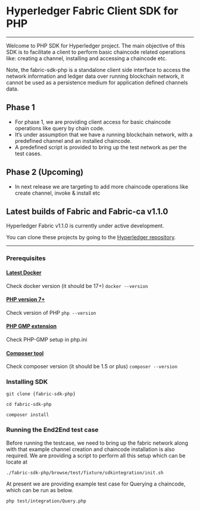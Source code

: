 # Hyperledger Fabric Client SDK for PHP
- - - - - - - - 

Welcome to PHP SDK for Hyperledger project. The main objective of this SDK is to facilitate a client to perform basic chaincode related operations like: creating a channel, installing and accessing a chaincode etc.

Note, the fabric-sdk-php is a standalone client side interface to access the network information and ledger data over running blockchain network, it cannot be used as a persistence medium for application defined channels data.


## Phase 1

* For phase 1, we are providing client access for basic chaincode operations like query by chain code.
* It’s under assumption that we have a running blockchain network, with a predefined channel and an installed chaincode.
* A predefined script is provided to bring up the test network as per the test cases.



## Phase 2 (Upcoming)

* In next release we are targeting to add more chaincode operations like create channel, invoke & install etc


## Latest builds of Fabric and Fabric-ca v1.1.0

Hyperledger Fabric v1.1.0 is currently under active development.

You can clone these projects by going to the [Hyperledger repository](https://gerrit.hyperledger.org/r/#/admin/projects/).






- - - - - - -

### Prerequisites ###

#### [Latest Docker](https://docs.docker.com/engine/installation)
Check docker version (it should be 17+)
`docker --version`

#### [PHP version 7+](http://php.net/manual/en/install.php)
Check version of PHP
`php --version`

#### [PHP GMP extension](http://php.net/manual/en/gmp.installation.php)
Check PHP-GMP setup in php.ini

#### [Composer tool](https://getcomposer.org/doc/00-intro.md)
Check composer version (it should be 1.5 or plus)
`composer --version`




### Installing SDK


`git clone {fabric-sdk-php}`

`cd fabric-sdk-php`

`composer install`




### Running the End2End test case


Before running the testcase, we need to bring up the fabric network along with that example channel creation and chaincode installation is also required. We are providing a script to perform all this setup which can be locate at

`./fabric-sdk-php/browse/test/fixture/sdkintegration/init.sh`

At present we are providing example test case for Querying a chaincode, which can be run as below.

`php test/integration/Query.php`



